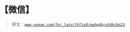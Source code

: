 # 【微信】

> 原文：[`www.yuque.com/for_lazy/thfiu8/ewhp4bru34kzbq23`](https://www.yuque.com/for_lazy/thfiu8/ewhp4bru34kzbq23)



